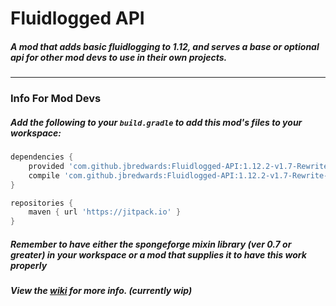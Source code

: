 # Fluidlogged API

##### A mod that adds basic fluidlogging to 1.12, and serves a base or optional api for other mod devs to use in their own projects.

---

### Info For Mod Devs

##### Add the following to your `build.gradle` to add this mod's files to your workspace:

```groovy
dependencies {
    provided 'com.github.jbredwards:Fluidlogged-API:1.12.2-v1.7-Rewrite-SNAPSHOT'
    compile 'com.github.jbredwards:Fluidlogged-API:1.12.2-v1.7-Rewrite-SNAPSHOT'
}

repositories {
    maven { url 'https://jitpack.io' }
}
```

##### Remember to have either the spongeforge mixin library (ver 0.7 or greater) in your workspace or a mod that supplies it to have this work properly

##### View the [wiki](https://github.com/jbredwards/Fluidlogged-API/wiki) for more info. (currently wip)

